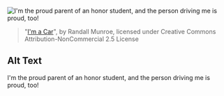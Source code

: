 ![I'm the proud parent of an honor student, and the person driving me is proud, too!](https://imgs.xkcd.com/comics/im_a_car.png)
> "[I'm a Car](https://xkcd.com/2064/)", by Randall Munroe, licensed under Creative Commons Attribution-NonCommercial 2.5 License

## Alt Text
I'm the proud parent of an honor student, and the person driving me is proud, too!
